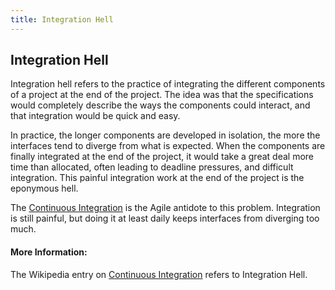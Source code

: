 ```yaml
---
title: Integration Hell
---
```

## Integration Hell

Integration hell refers to the practice of integrating the different components of a project at the end of the project. The idea was that the specifications would completely describe the ways the components could interact, and that integration would be quick and easy.

In practice, the longer components are developed in isolation, the more the interfaces tend to diverge from what is expected. When the components are finally integrated at the end of the project, it would take a great deal more time than allocated, often leading to deadline pressures, and difficult integration. This painful integration work at the end of the project is the eponymous hell.

The <a href='https://guide.freecodecamp.org/agile/continuous-integration/'>Continuous Integration</a> is the Agile antidote to this problem. Integration is still painful, but doing it at least daily keeps interfaces from diverging too much.

#### More Information:
The Wikipedia entry on <a href='https://en.wikipedia.org/wiki/Continuous_integration' target='_blank' rel='nofollow'>Continuous Integration</a> refers to Integration Hell.
